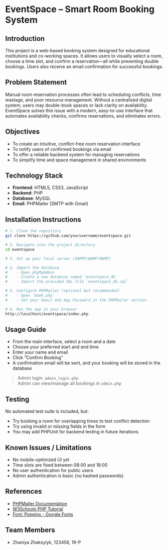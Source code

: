 # **EventSpace – Smart Room Booking System**

## **Introduction**  
This project is a web-based booking system designed for educational institutions and co-working spaces. It allows users to visually select a room, choose a time slot, and confirm a reservation—all while preventing double bookings. Users also receive an email confirmation for successful bookings.

## **Problem Statement**  
Manual room reservation processes often lead to scheduling conflicts, time wastage, and poor resource management. Without a centralized digital system, users may double-book spaces or lack clarity on availability. EventSpace solves this issue with a modern, easy-to-use interface that automates availability checks, confirms reservations, and eliminates errors.

## **Objectives**  
- To create an intuitive, conflict-free room reservation interface  
- To notify users of confirmed bookings via email  
- To offer a reliable backend system for managing reservations  
- To simplify time and space management in shared environments  

## **Technology Stack**  
- **Frontend**: HTML5, CSS3, JavaScript  
- **Backend**: PHP  
- **Database**: MySQL  
- **Email**: PHPMailer (SMTP with Gmail)  

## **Installation Instructions**
```bash
# 1. Clone the repository
git clone https://github.com/yourusername/eventspace.git

# 2. Navigate into the project directory
cd eventspace

# 3. Set up your local server (XAMPP/WAMP/MAMP)

# 4. Import the database
#    - Open phpMyAdmin
#    - Create a new database named `eventspace_db`
#    - Import the provided SQL file `eventspace_db.sql`

# 5. Configure PHPMailer (optional but recommended)
#    - Open `book.php`
#    - Set your Gmail and App Password in the PHPMailer section

# 6. Run the app in your browser
http://localhost/eventspace/index.php
```

## **Usage Guide**  
- From the main interface, select a room and a date  
- Choose your preferred start and end time  
- Enter your name and email  
- Click “Confirm Booking”  
- A confirmation email will be sent, and your booking will be stored in the database

> Admin login: `admin_login.php`  
> Admin can view/manage all bookings in `admin.php`

## **Testing**  
No automated test suite is included, but:
- Try booking a room for overlapping times to test conflict detection  
- Try using invalid or missing fields in the form  
- You may add PHPUnit for backend testing in future iterations

## **Known Issues / Limitations**  
- No mobile-optimized UI yet  
- Time slots are fixed between 08:00 and 18:00  
- No user authentication for public users  
- Admin authentication is basic (no hashed passwords)

## **References**  
- [PHPMailer Documentation](https://github.com/PHPMailer/PHPMailer)  
- [W3Schools PHP Tutorial](https://www.w3schools.com/php/)  
- [Font: Poppins - Google Fonts](https://fonts.google.com/specimen/Poppins)  

## **Team Members**  
- Zhaniya Zhaksylyk, 123456, 19-P  
